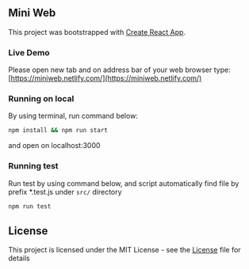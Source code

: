 ## Mini Web

This project was bootstrapped with [Create React App](https://github.com/facebook/create-react-app).

### Live Demo

Please open new tab and on address bar of your web browser type: [https://miniweb.netlify.com/](https://miniweb.netlify.com/)

### Running on local

By using terminal, run command below:

```bash
npm install && npm run start
```

and open on localhost:3000

### Running test

Run test by using command below, and script automatically find file by prefix *.test.js under `src/` directory

```bash
npm run test
```

## License

This project is licensed under the MIT License - see the [License](https://raw.githubusercontent.com/ddonny/miniweb/master/LICENSE) file for details